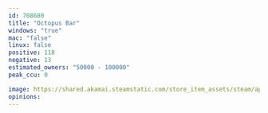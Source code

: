 ```yaml
---
id: 708680
title: "Octopus Bar"
windows: "true"
mac: "false"
linux: false
positive: 118
negative: 13
estimated_owners: "50000 - 100000"
peak_ccu: 0

image: https://shared.akamai.steamstatic.com/store_item_assets/steam/apps/708680/header.jpg?t=1508520937
opinions:
---
```

